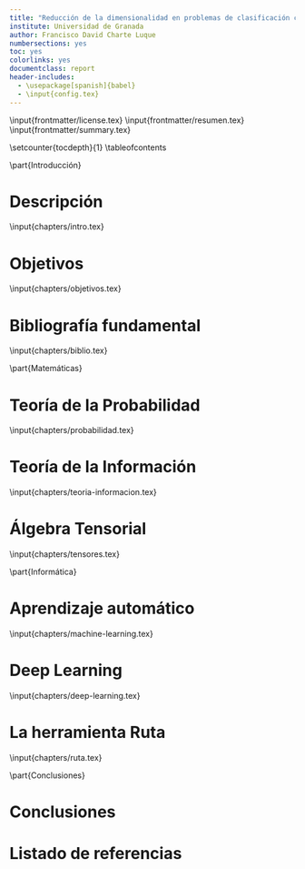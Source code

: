 ```yaml
---
title: "Reducción de la dimensionalidad en problemas de clasificación con Deep Learning: Análisis y propuesta de herramienta en R"
institute: Universidad de Granada
author: Francisco David Charte Luque
numbersections: yes
toc: yes
colorlinks: yes
documentclass: report
header-includes:
  - \usepackage[spanish]{babel}
  - \input{config.tex}
---
```


\input{frontmatter/license.tex}
\input{frontmatter/resumen.tex}
\input{frontmatter/summary.tex}

\setcounter{tocdepth}{1}
\tableofcontents

<!-- \listoffigures -->
<!-- \listoftables -->
<!-- \listofalgorithms -->

\part{Introducción}

# Descripción

\input{chapters/intro.tex}

# Objetivos

\input{chapters/objetivos.tex}

# Bibliografía fundamental

\input{chapters/biblio.tex}

\part{Matemáticas}

# Teoría de la Probabilidad

\input{chapters/probabilidad.tex}

# Teoría de la Información

\input{chapters/teoria-informacion.tex}

# Álgebra Tensorial

\input{chapters/tensores.tex}

\part{Informática}

# Aprendizaje automático

\input{chapters/machine-learning.tex}

# Deep Learning

\input{chapters/deep-learning.tex}

# La herramienta Ruta

\input{chapters/ruta.tex}

\part{Conclusiones}

# Conclusiones

# Listado de referencias

<!--%\bibliographystyle{elsarticle-num}-->
<!--\bibliography{bibliography}-->
